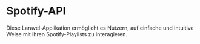 # Spotify-API
Diese Laravel-Applikation ermöglicht es Nutzern, auf einfache und intuitive Weise mit ihren Spotify-Playlists zu interagieren. 
